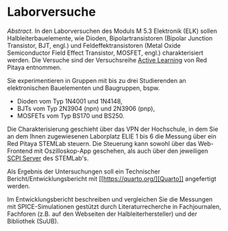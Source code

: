 # Laborversuche
*Abstract.* In den Laborversuchen des Moduls M 5.3 Elektronik (ELK) sollen Halbleiterbauelemente, wie Dioden,
Bipolartransistoren (Bipolar Junction Transistor, BJT, engl.) und Feldeffektransistoren (Metal Oxide Semiconductor Field
Effect Transistor, MOSFET, engl.) charakterisiert werden. Die Versuche sind der Versuchsreihe
[Active Learning](https://red-pitaya-active-learning.readthedocs.io/en/latest/index.html) von Red Pitaya entnommen.

Sie experimentieren in Gruppen mit bis zu drei Studierenden an elektronischen Bauelementen und Baugruppen, bspw.

* Dioden vom Typ 1N4001 und 1N4148,
* BJTs vom Typ 2N3904 (npn) und 2N3906 (pnp),
* MOSFETs vom Typ BS170 und BS250.

Die Charakterisierung geschieht über das VPN der Hochschule, in dem Sie an dem Ihnen zugewiesenen Laborplatz ELIE 1 bis
6 die Messung über ein Red Pitaya STEMLab steuern. Die Steuerung kann sowohl über das Web-Frontend mit Oszilloskop-App
geschehen, als auch über den jeweiligen
[SCPI Server](https://redpitaya.readthedocs.io/en/latest/appsFeatures/remoteControl/remoteControl.html) des STEMLab's. 

Als Ergebnis der Untersuchungen soll ein Technischer Bericht/Entwicklungsbericht mit [[https://quarto.org/][Quarto]] angefertigt werden.

Im Entwicklungsbericht beschreiben und vergleichen Sie die Messungen mit SPICE-Simulationen gestützt durch
Literaturrecherche in Fachjournalen, Fachforen (z.B. auf den Webseiten der Halbleiterhersteller) und der Bibliothek (SuUB).

